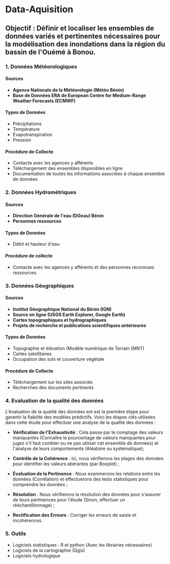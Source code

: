 # Data-Aquisition

## Objectif : Définir et localiser les ensembles de données variés et pertinentes nécessaires pour la modélisation des inondations dans la région du bassin de l'Ouémé à Bonou.

### 1. Données Météorologiques

#### Sources
- **Agence Nationale de la Météorologie (Météo Bénin)**
- **Base de Données ERA de European Centre for Medium-Range Weather Forecasts (ECMWF)**

#### Types de Données
- Précipitations
- Température
- Évapotranspiration
- Pression

#### Procédure de Collecte
- Contacte avec les agences y afférents
- Téléchargement des ensembles disponibles en ligne
- Documentation de toutes les informations associées à chaque ensemble de données

### 2. Données Hydrométriques

#### Sources
- **Direction Générale de l'eau (DGeau) Bénin**
- **Personnes ressources**

#### Types de Données
- Débit et hauteur d'eau

#### Procédure de collecte
- Contacte avec les agences y afférents et des personnes reconnues ressources.

### 3. Données Géographiques 

#### Sources
- **Institut Géographique National du Bénin (IGN)**
- **Source en ligne (USGS Earth Explorer, Google Earth)**
- **Cartes topographiques et hydrographiques**
- **Projets de recherche et publications scientifiques antérieures**

#### Types de Données
- Topographie et élévation (Modèle numérique de Terrain (MNT)
- Cartes satellitaires
- Occupation des sols et couverture végétale

#### Procédure de Collecte
- Téléchargement sur les sites associés
- Recherches des documents pertinents

### 4. Evaluation de la qualité des données
L'évaluation de la qualité des données est est la première étape pour garantir la fiabilité des modèles prédictifs.
Voici les étapes clés utilisées dans cette étude pour effectuer une analyse de la qualité des données :

- **Vérification de l'Exhaustivité** : Cela passe par le comptage des valeurs manquantes (Connaître le pourcentage de valeurs manquantes pour jugez s'il faut combler ou ne pas utiliser cet ensemble de données) et l'analyse de leurs comportements (Aléatoire ou systématique);

- **Contrôle de la Cohérence** : Ici, nous vérifierons les plages des données pour identifier les valeurs abérantes (par Boxplot) ;

- **Évaluation de la Pertinence** : Nous examinerons les relations entre les données (Corrélation) et effectuerons des tests statistiques pour comprendre les données ;

- **Résolution** : Nous vérifierons la résolution des données pour s'assurer de leurs pertinences pour l'étude (Sinon, effectuer un rééchantillonnage) ;
  
- **Rectification des Erreurs** : Corriger les erreurs de saisie et incohérences.

### 5. Outils
- Logiciels statistiques : R et python (Avec les librairies nécessaires)
- Logiciels de la cartographie (Qgis)
- Logiciels hydrologique 
